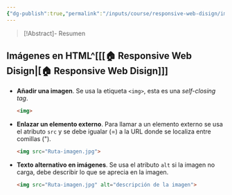 ```yaml
---
{"dg-publish":true,"permalink":"/inputs/course/responsive-web-disign/imagenes-en-html/","tags":["programation","HTML","FreeCodeCamp"]}
---
```


> [!Abstract]- Resumen
> 

## Imágenes en HTML^[[[🏠 Responsive Web Disign\|[🏠 Responsive Web Disign]]]
- **Añadir una imagen**. Se usa la etiqueta `<img>`, esta es una *self-closing tag*.
   ```HTML 
   <img>
   ```
- **Enlazar un elemento externo**. Para llamar a un elemento externo se usa el atributo `src` y se debe igualar (=) a la URL donde se localiza entre comillas (").
   ```HTML 
   <img src="Ruta-imagen.jpg">
   ```
- **Texto alternativo en imágenes**. Se usa el atributo `alt` si la imagen no carga, debe describir lo que se aprecia en la imagen.
   ```HTML 
   <img src="Ruta-imagen.jpg" alt="descripción de la imagen">
   ```
